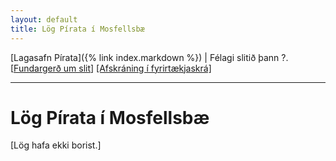 ```yaml
---
layout: default
title: Lög Pírata í Mosfellsbæ
---
```


[Lagasafn Pírata]({% link index.markdown %}) \| Félagi slitið þann ?. [[Fundargerð um slit](https://github.com/piratar/Skjalasafn/blob/master/Fundargerdir/Adildarfelog/(slit%20ovirkra%20adildarfelaga)/2020-06-20%20(Piratar%20i%20Mosfellsbae).md)] [[Afskráning í fyrirtækjaskrá]](https://skatturinn.is/fyrirtaekjaskra/leit/kennitala/5105180200)

***

# Lög Pírata í Mosfellsbæ

[Lög hafa ekki borist.]